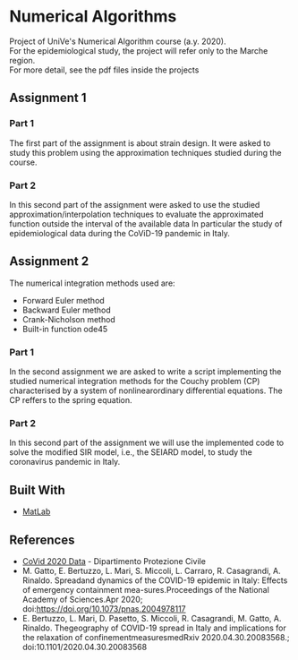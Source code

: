 # Numerical Algorithms
Project of UniVe's Numerical Algorithm course (a.y. 2020). <br>
For the epidemiological study, the project will refer only to the Marche region.<br>
For more detail, see the pdf files inside the projects

## Assignment 1

### Part 1
The first part of the assignment is about strain design. 
It were asked to study this problem using the approximation techniques studied during the course.

### Part 2
In this second part of the assignment were asked to use the studied approximation/interpolation techniques to evaluate the approximated function outside the interval of the available data
In particular the study of epidemiological data during the CoViD-19 pandemic in Italy.

## Assignment 2
The numerical integration methods used are:
* Forward Euler method
* Backward Euler method
* Crank-Nicholson method
* Built-in function ode45

### Part 1
In the second assignment we are asked to write a script implementing the studied numerical integration methods for the Couchy problem (CP) 
characterised by a system of nonlinearordinary differential equations.
The CP reffers to the spring equation.


### Part 2
In this second part of the assignment we will use the implemented code to solve the modified SIR model, i.e., the SEIARD model, 
to study the coronavirus pandemic in Italy.

## Built With

* [MatLab](https://uk.mathworks.com/products/matlab.html)

## References
* [CoVid 2020 Data](https://github.com/pcm-dpc/COVID-19.git) - Dipartimento Protezione Civile
* M. Gatto, E. Bertuzzo, L. Mari, S. Miccoli, L. Carraro, R. Casagrandi, A. Rinaldo.  Spreadand dynamics of the COVID-19 epidemic in Italy:  Effects of emergency containment mea-sures.Proceedings of the National Academy of Sciences.Apr 2020; doi:https://doi.org/10.1073/pnas.2004978117
* E. Bertuzzo,  L. Mari,  D. Pasetto,  S. Miccoli,  R. Casagrandi,  M. Gatto,  A. Rinaldo.   Thegeography of COVID-19 spread in Italy and implications for the relaxation of confinementmeasuresmedRxiv 2020.04.30.20083568.; doi:10.1101/2020.04.30.20083568
